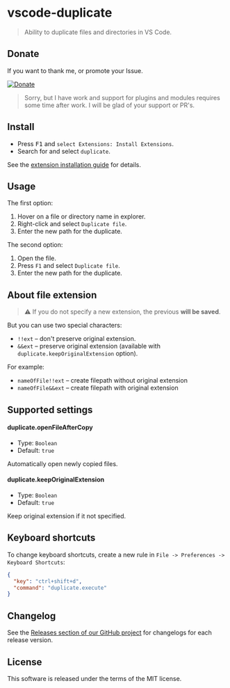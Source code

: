 # vscode-duplicate

> Ability to duplicate files and directories in VS Code.

## Donate

If you want to thank me, or promote your Issue.

[![Donate](https://img.shields.io/badge/Donate-PayPal-green.svg)](https://paypal.me/mrmlnc)

> Sorry, but I have work and support for plugins and modules requires some time after work. I will be glad of your support or PR's.

## Install

  * Press <kbd>F1</kbd> and `select Extensions: Install Extensions`.
  * Search for and select `duplicate`.

See the [extension installation guide](https://code.visualstudio.com/docs/editor/extension-gallery) for details.

## Usage

The first option:

  1. Hover on a file or directory name in explorer.
  2. Right-click and select `Duplicate file`.
  3. Enter the new path for the duplicate.

The second option:

  1. Open the file.
  2. Press `F1` and select `Duplicate file`.
  3. Enter the new path for the duplicate.

## About file extension

> :warning: If you do not specify a new extension, the previous **will be saved**.

But you can use two special characters:

  * `!!ext` – don't preserve original extension.
  * `&&ext` – preserve original extension (available with `duplicate.keepOriginalExtension` option).

For example:

  * `nameOfFile!!ext` – create filepath without original extension
  * `nameOfFile&&ext` – create filepath with original extension

## Supported settings

#### duplicate.openFileAfterCopy

  * Type: `Boolean`
  * Default: `true`

Automatically open newly copied files.

#### duplicate.keepOriginalExtension

  * Type: `Boolean`
  * Default: `true`

Keep original extension if it not specified.

## Keyboard shortcuts

To change keyboard shortcuts, create a new rule in `File -> Preferences -> Keyboard Shortcuts`:

```json
{
  "key": "ctrl+shift+d",
  "command": "duplicate.execute"
}
```

## Changelog

See the [Releases section of our GitHub project](https://github.com/mrmlnc/vscode-duplicate/releases) for changelogs for each release version.

## License

This software is released under the terms of the MIT license.
